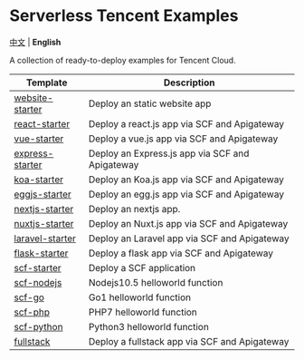 # Serverless Tencent Examples

[中文](./README.md) | **English**

A collection of ready-to-deploy examples for Tencent Cloud.

| Template | Description |
| --- | --- |
| [website-starter](./website-starter) | Deploy an static website app |
| [react-starter](./react-starter) | Deploy a react.js app via SCF and Apigateway |
| [vue-starter](./vue-starter) | Deploy a vue.js app via SCF and Apigateway|
| [express-starter](./express-starter) | Deploy an Express.js app via SCF and Apigateway |
| [koa-starter](./koa-starter) | Deploy an Koa.js app via SCF and Apigateway |
| [eggjs-starter](./egg-starter) | Deploy an egg.js app via SCF and Apigateway |
| [nextjs-starter](./nextjs-starter) | Deploy an nextjs app. |
| [nuxtjs-starter](./nuxtjs-starter) | Deploy an Nuxt.js app via SCF and Apigateway |
| [laravel-starter](./laravel-starter) | Deploy an Laravel app via SCF and Apigateway |
| [flask-starter](./flask-starter) | Deploy a flask app via SCF and Apigateway |
| [scf-starter](./scf-starter) | Deploy a SCF application |
| [scf-nodejs](./scf-nodejs) | Nodejs10.5 helloworld function |
| [scf-go](./scf-go) | Go1 helloworld function |
| [scf-php](./scf-php) | PHP7 helloworld function |
| [scf-python](./scf-python) | Python3 helloworld function |
| [fullstack](./fullstack) | Deploy a fullstack app via SCF and Apigateway |
